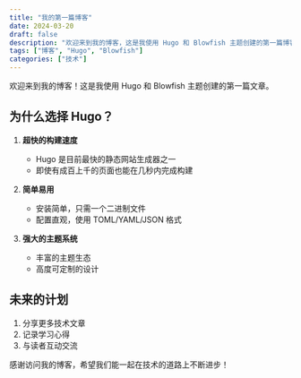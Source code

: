 ```yaml
---
title: "我的第一篇博客"
date: 2024-03-20
draft: false
description: "欢迎来到我的博客，这是我使用 Hugo 和 Blowfish 主题创建的第一篇博客文章。"
tags: ["博客", "Hugo", "Blowfish"]
categories: ["技术"]
---
```


欢迎来到我的博客！这是我使用 Hugo 和 Blowfish 主题创建的第一篇文章。

## 为什么选择 Hugo？

1. **超快的构建速度**

   - Hugo 是目前最快的静态网站生成器之一
   - 即使有成百上千的页面也能在几秒内完成构建

2. **简单易用**

   - 安装简单，只需一个二进制文件
   - 配置直观，使用 TOML/YAML/JSON 格式

3. **强大的主题系统**
   - 丰富的主题生态
   - 高度可定制的设计

## 未来的计划

1. 分享更多技术文章
2. 记录学习心得
3. 与读者互动交流

感谢访问我的博客，希望我们能一起在技术的道路上不断进步！
